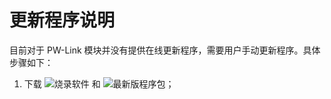 # 更新程序说明

目前对于 PW-Link 模块并没有提供在线更新程序，需要用户手动更新程序。具体步骤如下：

 1. 下载 ![烧录软件](http://fw.cuav.net/pc/) 和 ![最新版程序包](http://fw.cuav.net/pc/)；